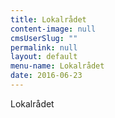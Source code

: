 ```yaml
---
title: Lokalrådet
content-image: null
cmsUserSlug: ""
permalink: null
layout: default
menu-name: Lokalrådet
date: 2016-06-23 
---
```


Lokalrådet